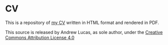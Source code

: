 CV
==

This is a repository of [my CV](https://sqweelygig.github.io/cv/cv.html) written in HTML format
and rendered in PDF.

This source is released by Andrew Lucas, as sole author, under the
[Creative Commons Attribution License 4.0](http://creativecommons.org/licenses/by/4.0/)
